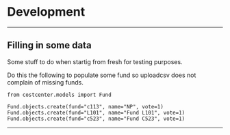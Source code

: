 # Development

---

## Filling in some data

Some stuff to do when startig from fresh for testing purposes.

Do this the following to populate some fund so uploadcsv does not complain of missing funds.

    from costcenter.models import Fund

    Fund.objects.create(fund="c113", name="NP", vote=1)
    Fund.objects.create(fund="L101", name="Fund L101", vote=1)
    Fund.objects.create(fund="c523", name="Fund C523", vote=1)

---
